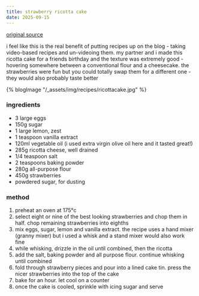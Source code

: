 ```yaml
---
title: strawberry ricotta cake 
date: 2025-09-15
---
```


[original source](https://www.instagram.com/p/DKpYhO6pmAO/)

i feel like this is the real benefit of putting recipes up on the blog - taking video-based recipes and un-videoing them. my partner and i made this ricotta cake for a friends birthday and the texture was extremely good - hovering somewhere between a conventional flour and a cheesecake. the strawberries were fun but you could totally swap them for a different one - they would also probably taste better

{% blogImage "/_assets/img/recipes/ricottacake.jpg" %}

### ingredients
- 3 large eggs
- 150g sugar
- 1 large lemon, zest
- 1 teaspoon vanilla extract
- 120ml vegetable oil (i used extra virgin olive oil here and it tasted great!)
- 285g ricotta cheese, well drained
- 1/4 teaspoon salt
- 2 teaspoons baking powder
- 280g all-purpose flour
- 450g strawberries
- powdered sugar, for dusting

### method
1. preheat an oven at 175°c
1. select eight or nine of the best looking strawberries and chop them in half. chop remaining strawberries into eighths
2. mix eggs, sugar, lemon and vanilla extract. the recipe uses a hand mixer (granny mixer) but i used a whisk and a stand mixer would also work fine
3. while whisking, drizzle in the oil until combined, then the ricotta
4. add the salt, baking powder and all purpose flour. continue whisking until combined
5. fold through strawberry pieces and pour into a lined cake tin. press the nicer strawberries into the top of the cake
6. bake for an hour. let cool on a counter
7. once the cake is cooled, sprinkle with icing sugar and serve
